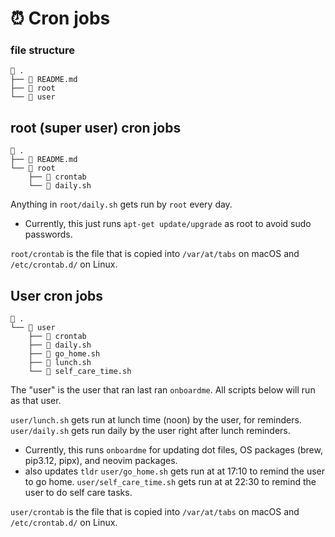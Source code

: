# ⏰ Cron jobs

### file structure

```
 .
├──  README.md
├── 󰉐 root
└──  user
```

## root (super user) cron jobs

```
 .
├──  README.md
└── 󰉐 root
    ├──  crontab
    └──  daily.sh
```

Anything in `root/daily.sh` gets run by `root` every day.
 - Currently, this just runs `apt-get update/upgrade` as root to avoid sudo passwords.

`root/crontab` is the file that is copied into `/var/at/tabs` on macOS and `/etc/crontab.d/` on Linux.

## User cron jobs

```
 .
└──  user
    ├──  crontab
    ├──  daily.sh
    ├──  go_home.sh
    ├──  lunch.sh
    └──  self_care_time.sh
```

The "user" is the user that ran last ran `onboardme`. All scripts below will run as that user.

`user/lunch.sh` gets run at lunch time (noon) by the user, for reminders.
`user/daily.sh` gets run daily by the user right after lunch reminders.
- Currently, this runs `onboardme` for updating dot files, OS packages (brew, pip3.12, pipx), and neovim packages.
- also updates `tldr`
`user/go_home.sh` gets run at at 17:10 to remind the user to go home.
`user/self_care_time.sh` gets run at at 22:30 to remind the user to do self care tasks.

`user/crontab` is the file that is copied into `/var/at/tabs` on macOS and `/etc/crontab.d/` on Linux.
